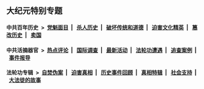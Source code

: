 ## 大纪元特别专题

#### 中共百年历史 &nbsp;>&nbsp; [党魁面目](indexes/nf1176107/README.md?07310430) &nbsp;| &nbsp; [杀人历史](indexes/nf1176106/README.md?07310430) &nbsp;| &nbsp; [破坏传统和道德](indexes/nf1176106/README.md?07310430) &nbsp;| &nbsp; [迫害文化精英](indexes/nf1176111/README.md?07310430) &nbsp;| &nbsp; [篡改历史](indexes/nf1176115/README.md?07310430) &nbsp;| &nbsp; [卖国](indexes/nf1176117/README.md?07310430) 

#### 中共活摘器官 &nbsp;>&nbsp; [热点评论](indexes/nf5879/README.md?07310430) &nbsp;| &nbsp; [国际调查](indexes/nf5947/README.md?07310430) &nbsp;| &nbsp; [最新活动](indexes/nf5883/README.md?07310430) &nbsp;| &nbsp; [法轮功遭遇](indexes/nf5881/README.md?07310430) &nbsp;| &nbsp; [追查案例](indexes/nf5880/README.md?07310430) &nbsp;| &nbsp; [事件报导](indexes/nf5877/README.md?07310430) 

#### 法轮功专辑 &nbsp;>&nbsp; [自焚伪案](indexes/nf5562/README.md?07310430) &nbsp;| &nbsp; [迫害真相](indexes/nf4379/README.md?07310430) &nbsp;| &nbsp; [历史事件回顾](indexes/nf5793/README.md?07310430) &nbsp;| &nbsp; [真相特辑](indexes/nf4389/README.md?07310430) &nbsp;| &nbsp; [社会支持](indexes/nf4386/README.md?07310430) &nbsp;| &nbsp; [大法徒的故事](indexes/nf1147481/README.md?07310430) 
